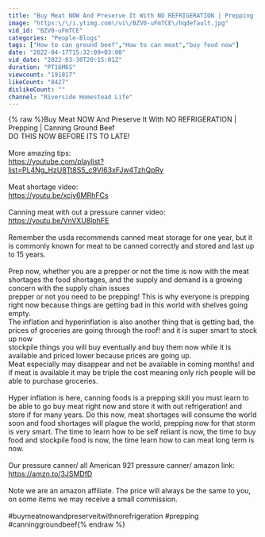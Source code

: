 ```yaml
---
title: "Buy Meat NOW And Preserve It With NO REFRIGERATION | Prepping | Canning Ground Beef"
image: "https:\/\/i.ytimg.com\/vi\/BZV0-uFmTCE\/hqdefault.jpg"
vid_id: "BZV0-uFmTCE"
categories: "People-Blogs"
tags: ["How to can ground beef","How to can meat","buy food now"]
date: "2022-04-17T15:32:09+03:00"
vid_date: "2022-03-30T20:15:01Z"
duration: "PT16M6S"
viewcount: "191817"
likeCount: "8427"
dislikeCount: ""
channel: "Riverside Homestead Life"
---
```

{% raw %}Buy Meat NOW And Preserve It With NO REFRIGERATION | Prepping | Canning Ground Beef<br />DO THIS NOW BEFORE ITS TO LATE!<br /><br />More amazing tips:<br /><a rel="nofollow" target="blank" href="https://youtube.com/playlist?list=PL4Ng_HzU8Tt8S5_c9VI63xFJw4TzhQpRy">https://youtube.com/playlist?list=PL4Ng_HzU8Tt8S5_c9VI63xFJw4TzhQpRy</a><br /><br />Meat shortage video:<br /><a rel="nofollow" target="blank" href="https://youtu.be/xcjv6MRhFCs">https://youtu.be/xcjv6MRhFCs</a><br /><br />Canning meat with out a pressure canner video:<br /><a rel="nofollow" target="blank" href="https://youtu.be/VnVXU8lphFE">https://youtu.be/VnVXU8lphFE</a><br /><br />Remember the usda recommends canned meat storage for one year, but it is commonly known for meat to be canned correctly and stored and last up to 15 years.<br /><br />Prep now, whether you are a prepper or not the time is now with the meat shortages the food shortages, and the supply and demand is a growing concern with the supply chain issues<br />prepper or not you need to be prepping! This is why everyone is prepping right now because things are getting bad in this world with shelves going empty.<br />The inflation and hyperinflation is also another thing that is getting bad, the prices of groceries are going through the roof! and it is super smart to stock up now<br />stockpile things you will buy eventually and buy them now while it is available and priced lower because prices are going up.<br />Meat especially may disappear and not be available in coming months!  and if meat is available it may be triple the cost meaning only rich people will be able to purchase groceries.<br /><br />Hyper inflation is here, canning foods is a prepping skill you must learn to be able to go buy meat right now and store it with out refrigeration! and store if for many years.  Do this now, meat shortages will consume the world soon and food shortages will plague the world, prepping now for that storm is very smart. The time to learn how to be self reliant is now, the time to buy food and stockpile food is now, the time learn how to can meat long term is now. <br /><br />Our pressure canner/ all American 921 pressure canner/ amazon link:<br /><a rel="nofollow" target="blank" href="https://amzn.to/3JSMDfD">https://amzn.to/3JSMDfD</a><br /><br />Note we are an amazon affiliate. The price will always be the same to you, on some items we may receive a small commission. <br /><br />#buymeatnowandpreserveitwithnorefrigeration #prepping #canninggroundbeef{% endraw %}
